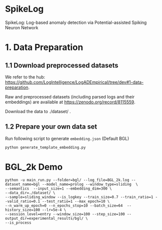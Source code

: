 # SpikeLog
SpikeLog: Log-based anomaly detection via Potential-assisted Spiking Neuron Network

# 1. Data Preparation
## 1.1 Download preprocessed datasets
We refer to the hub: https://github.com/LogIntelligence/LogADEmpirical/tree/dev#1-data-preparation.  

Raw and preprocessed datasets (including parsed logs and their embeddings) are available at https://zenodo.org/record/8115559.

Download the data to <a>./dataset/ </a>. 
## 1.2  Prepare your own data set
Run following script to generate `embedding.json` (Default BGL)
```python
python generate_template_embedding.py 
```
# BGL_2k Demo
```Shell
python -u main_run.py --folder=bgl/ --log_file=BGL_2k.log --dataset_name=bgl --model_name=prolog --window_type=sliding  \
--semantics  --input_size=1 --embedding_dim=300 \
--data_dir=./dataset/ \
--sample=sliding_window --is_logkey --train_size=0.7 --train_ratio=1 --valid_ratio=0.1 --test_ratio=1 --max_epoch=10 \
--n_warm_up_epoch=0 --n_epochs_stop=10 --batch_size=64  --history_size=100 --lr=5e-4 \
--session_level=entry --window_size=100 --step_size=100 --output_dir=experimental_results/bgl/ \
--is_process
```



